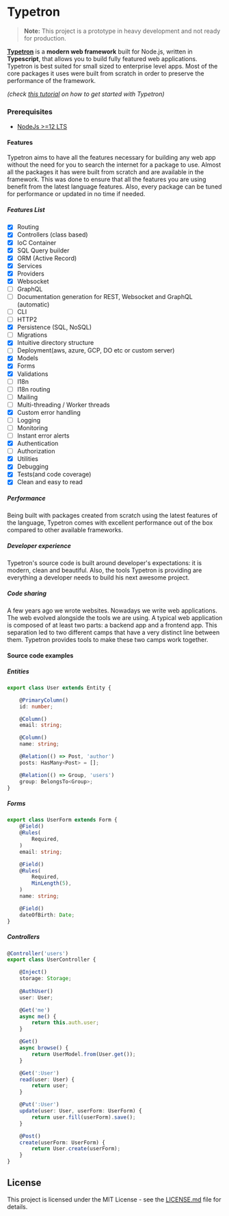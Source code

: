 # Typetron
> **Note:** This project is a prototype in heavy development and not ready for production. 

**[Typetron](https://typetron.org)** is a **modern web framework** built for Node.js, written in **Typescript**, that
allows you to build fully featured web applications. 
Typetron is best suited for small sized to enterprise level apps.
Most of the core packages it uses were built from scratch in order to preserve the performance of the framework. 

_(check [this tutorial](https://typetron.org/tutorials/blog) on how to get started with Typetron)_

### Prerequisites
- [NodeJs >=12 LTS](https://nodejs.org)

#### Features
Typetron aims to have all the features necessary for building any web app without the need for you
to search the internet for a package to use. Almost all the packages it has were built from scratch and are 
available in the framework. 
This was done to ensure that all the features you are using benefit from the latest language features. 
Also, every package can be tuned for performance or updated in no time if needed.

##### Features List

* [x] Routing
* [x] Controllers (class based)
* [x] IoC Container
* [x] SQL Query builder
* [x] ORM (Active Record)
* [x] Services
* [x] Providers
* [x] Websocket
* [ ] GraphQL
* [ ] Documentation generation for REST, Websocket and GraphQL (automatic)
* [ ] CLI
* [ ] HTTP2
* [x] Persistence (SQL, NoSQL)
* [ ] Migrations
* [x] Intuitive directory structure
* [ ] Deployment(aws, azure, GCP, DO etc or custom server)
* [x] Models
* [x] Forms
* [x] Validations
* [ ] I18n
* [ ] I18n routing
* [ ] Mailing
* [ ] Multi-threading / Worker threads
* [x] Custom error handling
* [ ] Logging
* [ ] Monitoring
* [ ] Instant error alerts
* [x] Authentication
* [ ] Authorization
* [x] Utilities
* [x] Debugging
* [x] Tests(and code coverage)
* [x] Clean and easy to read

##### Performance
Being built with packages created from scratch using the latest features of the language, Typetron comes with
excellent performance out of the box compared to other available frameworks.

##### Developer experience
Typetron's source code is built around developer's expectations: it is modern, clean and beautiful.
Also, the tools Typetron is providing are everything a developer needs to build his next awesome project.

##### Code sharing
A few years ago we wrote websites. Nowadays we write web applications. The web evolved alongside the tools we are
using. A typical web application is composed of at least two parts: a backend app and a frontend app.
This separation led to two different camps that have a very distinct line between them. Typetron provides tools to make
these two camps work together. 

#### Source code examples

##### Entities 
```ts
export class User extends Entity {

    @PrimaryColumn()
    id: number;

    @Column()
    email: string;

    @Column()
    name: string;

    @Relation(() => Post, 'author')
    posts: HasMany<Post> = [];

    @Relation(() => Group, 'users')
    group: BelongsTo<Group>;
}
```
##### Forms
```ts
export class UserForm extends Form {
    @Field()
    @Rules(
        Required,
    )
    email: string;

    @Field()
    @Rules(
        Required,
        MinLength(5),
    )
    name: string;

    @Field()
    dateOfBirth: Date;
}
``` 

##### Controllers

```ts
@Controller('users')
export class UserController {

    @Inject()
    storage: Storage;
    
    @AuthUser()
    user: User;

    @Get('me')
    async me() {
        return this.auth.user;
    }

    @Get()
    async browse() {
        return UserModel.from(User.get());
    }

    @Get(':User')
    read(user: User) {
        return user;
    }

    @Put(':User')
    update(user: User, userForm: UserForm) {
        return user.fill(userForm).save();
    }

    @Post()
    create(userForm: UserForm) {
        return User.create(userForm);
    }
}

```

## License
This project is licensed under the MIT License - see the [LICENSE.md](LICENSE.md) file for details.
